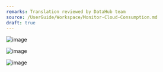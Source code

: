 ```yaml
---
remarks: Translation reviewed by DataHub team
source: /UserGuide/Workspace/Monitor-Cloud-Consumption.md
draft: true
---
```


![image](https://user-images.githubusercontent.com/43834308/221987117-9858590a-6869-4e91-be06-a28473163435.png)


![image](https://user-images.githubusercontent.com/43834308/221987180-150af32c-f918-40bb-ade7-2b4be27752d1.png)


![image](https://user-images.githubusercontent.com/43834308/221987234-f3275f4e-6d24-4d58-9b4b-0321781d0ed8.png)
